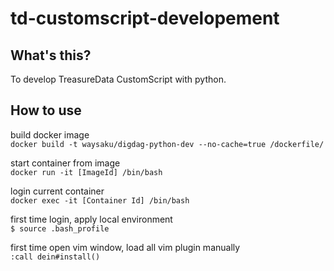 # td-customscript-developement
## What's this?
To develop TreasureData CustomScript with python.

## How to use
build docker image  
`docker build -t waysaku/digdag-python-dev --no-cache=true /dockerfile/`

start container from image  
`docker run -it [ImageId] /bin/bash`

login current container  
`docker exec -it [Container Id] /bin/bash`

first time login, apply local environment  
`$ source .bash_profile`

first time open vim window, load all vim plugin manually  
`:call dein#install()`
